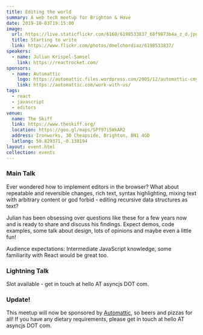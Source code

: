 ```yaml
---
title: Editing the world
summary: A web tech meetup for Brighton & Hove
date: 2019-10-03T19:15:00
image:
  url: https://live.staticflickr.com/6160/6198533837_68f9873b4a_z_d.jpg
  title: Starting to write
  link: https://www.flickr.com/photos/dmelchordiaz/6198533837/
speakers:
  - name: Julian Krispel-Samsel
    link: https://reactrocket.com/
sponsors:
  - name: Automattic
    logo: https://automattic.files.wordpress.com/2005/12/automattic-cmyk.png
    link: https://automattic.com/work-with-us/
tags:
  - react
  - javascript
  - editors
venue:
  name: The Skiff
  link: https://www.theskiff.org/
  location: https://goo.gl/maps/SPf97i5WkAR2
  address: Ironworks, 30 Cheapside, Brighton, BN1 4GD
  latlong: 50.829371,-0.138194
layout: event.html
collection: events
---
```


### Main Talk

Ever wondered how to implement editors in the browser? What about repeatable and reversible changes, rich text, syntax highlighting, mixing text with arbitrary content or god forbid - editing recursive data structures as text?

Julian has been obsessing over questions like these for a few years now and is ready to share and discuss his findings. Expect demos, code examples, some talk about design, lots of opinions and maybe even a little fun!

Audience expectations: Intermediate JavaScript knowledge, some familiarity with React would be great too.

### Lightning Talk

Slot available - get in touch at hello AT asyncjs DOT com.

### Update!

This meetup will now be sponsored by [Automattic](https://automattic.com/work-with-us/), so beers and pizzas for all! If you have any dietary requirements, please get in touch at hello AT asyncjs DOT com.
